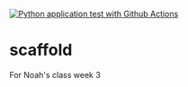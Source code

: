 [![Python application test with Github Actions](https://github.com/satvikk/scaffold/actions/workflows/main.yml/badge.svg)](https://github.com/satvikk/scaffold/actions/workflows/main.yml)
# scaffold
For Noah's class week 3 
